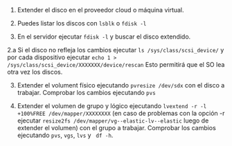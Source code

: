 1. Extender el disco en el proveedor cloud o máquina virtual.

2. Puedes listar los discos con `lsblk` o `fdisk -l`

3. En el servidor ejecutar
    ``` fdisk -l ```
     y buscar el disco extendido.

2.a Si el disco no refleja los cambios ejecutar
``` ls /sys/class/scsi_device/ ```
y por cada dispositivo ejecutar
``` echo 1 > /sys/class/scsi_device/XXXXXXX/device/rescan ```
Esto permitirá que el SO lea otra vez los discos.

3. Extender el volument físico ejecutando  ``` pvresize /dev/sdx ``` con el disco a trabajar. Comprobar los cambios ejecutando ``` pvs ```
 
4. Extender el volumen de grupo y lógico ejecutando ``` lvextend -r -l +100%FREE /dev/mapper/XXXXXXXX ``` (en caso de problemas con la opción -r ejecutar ``` resize2fs /dev/mapper/vg--elastic-lv--elastic ``` luego de extender el volumen) con el grupo a trabajar. Comprobar los cambios ejecutando ``` pvs ```,  ``` vgs ```, ``` lvs ``` y ``` df -h```.

